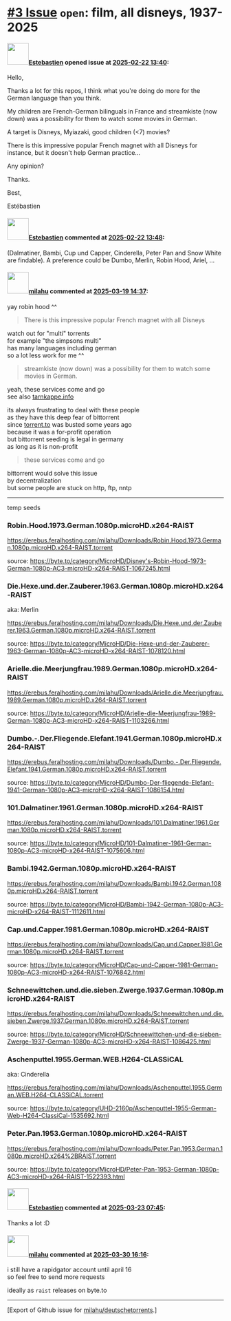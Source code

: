 # [\#3 Issue](https://github.com/milahu/deutschetorrents/issues/3) `open`: film, all disneys, 1937-2025

#### <img src="https://avatars.githubusercontent.com/u/35836026?u=1488be01cacaaea8adbbb27458cf3a3c2b431ffe&v=4" width="50">[Estebastien](https://github.com/Estebastien) opened issue at [2025-02-22 13:40](https://github.com/milahu/deutschetorrents/issues/3):

Hello,

Thanks a lot for this repos, I think what you're doing do more for the
German language than you think.

My children are French-German bilinguals in France and streamkiste (now
down) was a possibility for them to watch some movies in German.

A target is Disneys, Myiazaki, good children (&lt;7) movies?

There is this impressive popular French magnet with all Disneys for
instance, but it doesn't help German practice…

Any opinion?

Thanks.

Best,

Estébastien

#### <img src="https://avatars.githubusercontent.com/u/35836026?u=1488be01cacaaea8adbbb27458cf3a3c2b431ffe&v=4" width="50">[Estebastien](https://github.com/Estebastien) commented at [2025-02-22 13:48](https://github.com/milahu/deutschetorrents/issues/3#issuecomment-2676219542):

(Dalmatiner, Bambi, Cup und Capper, Cinderella, Peter Pan and Snow White
are findable). A preference could be Dumbo, Merlin, Robin Hood, Ariel,
...

#### <img src="https://avatars.githubusercontent.com/u/12958815?v=4" width="50">[milahu](https://github.com/milahu) commented at [2025-03-19 14:37](https://github.com/milahu/deutschetorrents/issues/3#issuecomment-2736881305):

yay robin hood ^^

> There is this impressive popular French magnet with all Disneys

watch out for "multi" torrents  
for example "the simpsons multi"  
has many languages including german  
so a lot less work for me ^^

> streamkiste (now down) was a possibility for them to watch some movies
> in German.

yeah, these services come and go  
see also [tarnkappe.info](https://tarnkappe.info/listen)

its always frustrating to deal with these people  
as they have this deep fear of bittorrent  
since [torrent.to](http://torrent.to/) was busted some years ago  
because it was a for-profit operation  
but bittorrent seeding is legal in germany  
as long as it is non-profit

> these services come and go

bittorrent would solve this issue  
by decentralization  
but some people are stuck on http, ftp, nntp

------------------------------------------------------------------------

temp seeds

### Robin.Hood.1973.German.1080p.microHD.x264-RAIST

<https://erebus.feralhosting.com/milahu/Downloads/Robin.Hood.1973.German.1080p.microHD.x264-RAIST.torrent>

source:
<https://byte.to/category/MicroHD/Disney's-Robin-Hood-1973-German-1080p-AC3-microHD-x264-RAIST-1067245.html>

### Die.Hexe.und.der.Zauberer.1963.German.1080p.microHD.x264-RAIST

aka: Merlin

<https://erebus.feralhosting.com/milahu/Downloads/Die.Hexe.und.der.Zauberer.1963.German.1080p.microHD.x264-RAIST.torrent>

source:
<https://byte.to/category/MicroHD/Die-Hexe-und-der-Zauberer-1963-German-1080p-AC3-microHD-x264-RAIST-1078120.html>

### Arielle.die.Meerjungfrau.1989.German.1080p.microHD.x264-RAIST

<https://erebus.feralhosting.com/milahu/Downloads/Arielle.die.Meerjungfrau.1989.German.1080p.microHD.x264-RAIST.torrent>

source:
<https://byte.to/category/MicroHD/Arielle-die-Meerjungfrau-1989-German-1080p-AC3-microHD-x264-RAIST-1103266.html>

### Dumbo.-.Der.Fliegende.Elefant.1941.German.1080p.microHD.x264-RAIST

<https://erebus.feralhosting.com/milahu/Downloads/Dumbo.-.Der.Fliegende.Elefant.1941.German.1080p.microHD.x264-RAIST.torrent>

source:
<https://byte.to/category/MicroHD/Dumbo-Der-fliegende-Elefant-1941-German-1080p-AC3-microHD-x264-RAIST-1086154.html>

### 101.Dalmatiner.1961.German.1080p.microHD.x264-RAIST

<https://erebus.feralhosting.com/milahu/Downloads/101.Dalmatiner.1961.German.1080p.microHD.x264-RAIST.torrent>

source:
<https://byte.to/category/MicroHD/101-Dalmatiner-1961-German-1080p-AC3-microHD-x264-RAIST-1075606.html>

### Bambi.1942.German.1080p.microHD.x264-RAIST

<https://erebus.feralhosting.com/milahu/Downloads/Bambi.1942.German.1080p.microHD.x264-RAIST.torrent>

source:
<https://byte.to/category/MicroHD/Bambi-1942-German-1080p-AC3-microHD-x264-RAIST-1112611.html>

### Cap.und.Capper.1981.German.1080p.microHD.x264-RAIST

<https://erebus.feralhosting.com/milahu/Downloads/Cap.und.Capper.1981.German.1080p.microHD.x264-RAIST.torrent>

source:
<https://byte.to/category/MicroHD/Cap-und-Capper-1981-German-1080p-AC3-microHD-x264-RAIST-1076842.html>

### Schneewittchen.und.die.sieben.Zwerge.1937.German.1080p.microHD.x264-RAIST

<https://erebus.feralhosting.com/milahu/Downloads/Schneewittchen.und.die.sieben.Zwerge.1937.German.1080p.microHD.x264-RAIST.torrent>

source:
<https://byte.to/category/MicroHD/Schneewittchen-und-die-sieben-Zwerge-1937-German-1080p-AC3-microHD-x264-RAIST-1086425.html>

### Aschenputtel.1955.German.WEB.H264-CLASSiCAL

aka: Cinderella

<https://erebus.feralhosting.com/milahu/Downloads/Aschenputtel.1955.German.WEB.H264-CLASSiCAL.torrent>

source:
<https://byte.to/category/UHD-2160p/Aschenputtel-1955-German-Web-H264-ClassiCal-1535692.html>

### Peter.Pan.1953.German.1080p.microHD.x264-RAIST

<https://erebus.feralhosting.com/milahu/Downloads/Peter.Pan.1953.German.1080p.microHD.x264%2BRAIST.torrent>

source:
<https://byte.to/category/MicroHD/Peter-Pan-1953-German-1080p-AC3-microHD-x264-RAIST-1522393.html>

#### <img src="https://avatars.githubusercontent.com/u/35836026?u=1488be01cacaaea8adbbb27458cf3a3c2b431ffe&v=4" width="50">[Estebastien](https://github.com/Estebastien) commented at [2025-03-23 07:45](https://github.com/milahu/deutschetorrents/issues/3#issuecomment-2746073039):

Thanks a lot :D

#### <img src="https://avatars.githubusercontent.com/u/12958815?v=4" width="50">[milahu](https://github.com/milahu) commented at [2025-03-30 16:16](https://github.com/milahu/deutschetorrents/issues/3#issuecomment-2764631855):

i still have a rapidgator account until april 16  
so feel free to send more requests

ideally as `raist` releases on byte.to

------------------------------------------------------------------------

\[Export of Github issue for
[milahu/deutschetorrents](https://github.com/milahu/deutschetorrents).\]
